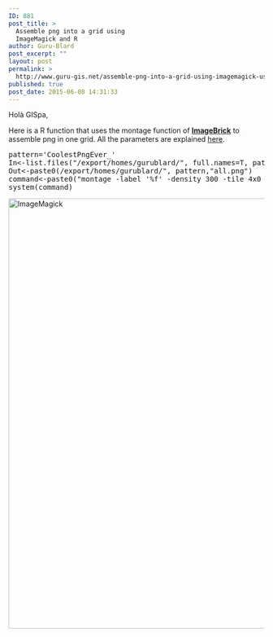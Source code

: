 ```yaml
---
ID: 881
post_title: >
  Assemble png into a grid using
  ImageMagick and R
author: Guru-Blard
post_excerpt: ""
layout: post
permalink: >
  http://www.guru-gis.net/assemble-png-into-a-grid-using-imagemagick-using-r/
published: true
post_date: 2015-06-08 14:31:33
---
```

Holà GISpa,

Here is a R function that uses the montage function of <strong><a href="http://www.imagemagick.org/script/binary-releases.php">ImageBrick</a></strong> to assemble png in one grid. All the parameters are explained <a href="http://www.imagemagick.org/Usage/montage/">here</a>.

<pre lang='rsplus'>
pattern='CoolestPngEver_'
In<-list.files("/export/homes/gurublard/", full.names=T, pattern=pattern)
Out<-paste0(/export/homes/gurublard/", pattern,"all.png")
command<-paste0("montage -label '%f' -density 300 -tile 4x0 -geometry +5+50 -border 10 ", paste(In, collapse=" "), " ", Out)
system(command)
</pre>

<a href="http://www.guru-gis.net/wp-content/uploads/2015/06/ImageMagick.png"><img src="http://www.guru-gis.net/wp-content/uploads/2015/06/ImageMagick.png" alt="ImageMagick" width="844" height="845" class="alignnone size-full wp-image-888" /></a>